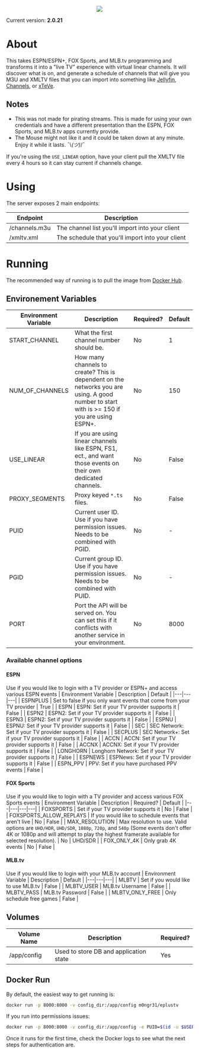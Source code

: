 <p align="center">
  <img src="https://i.imgur.com/FIGZdR3.png">
</p>

Current version: **2.0.21**

# About
This takes ESPN/ESPN+, FOX Sports, and MLB.tv programming and transforms it into a "live TV" experience with virtual linear channels. It will discover what is on, and generate a schedule of channels that will give you M3U and XMLTV files that you can import into something like [Jellyfin](https://jellyfin.org), [Channels](https://getchannels.com), or [xTeVe](https://github.com/xteve-project/xTeVe).

## Notes
* This was not made for pirating streams. This is made for using your own credentials and have a different presentation than the ESPN, FOX Sports, and MLB.tv apps currently provide.
* The Mouse might not like it and it could be taken down at any minute. Enjoy it while it lasts. ¯\\_(ツ)_/¯

If you're using the `USE_LINEAR` option, have your client pull the XMLTV file every 4 hours so it can stay current if channels change.

# Using
The server exposes 2 main endpoints:

| Endpoint | Description |
|---|---|
| /channels.m3u | The channel list you'll import into your client |
| /xmltv.xml | The schedule that you'll import into your client |

# Running
The recommended way of running is to pull the image from [Docker Hub](https://hub.docker.com/r/m0ngr31/eplustv).

## Environement Variables
| Environment Variable | Description | Required? | Default |
|---|---|---|---|
| START_CHANNEL | What the first channel number should be. | No | 1 |
| NUM_OF_CHANNELS | How many channels to create? This is dependent on the networks you are using. A good number to start with is >= 150 if you are using ESPN+. | No | 150 |
| USE_LINEAR | If you are using linear channels like ESPN, FS1, ect., and want those events on their own dedicated channels. | No | False |
| PROXY_SEGMENTS | Proxy keyed `*.ts` files. | No | False |
| PUID | Current user ID. Use if you have permission issues. Needs to be combined with PGID. | No | - |
| PGID | Current group ID. Use if you have permission issues. Needs to be combined with PUID. | No | - |
| PORT | Port the API will be served on. You can set this if it conflicts with another service in your environment. | No | 8000 |

### Available channel options

#### ESPN
Use if you would like to login with a TV provider or ESPN+ and access various ESPN events
| Environment Variable | Description | Default |
|---|---|---|
| ESPNPLUS | Set to false if you only want events that come from your TV provider | True |
| ESPN | ESPN: Set if your TV provider supports it | False |
| ESPN2 | ESPN2: Set if your TV provider supports it | False |
| ESPN3 | ESPN2: Set if your TV provider supports it | False |
| ESPNU | ESPNU: Set if your TV provider supports it | False |
| SEC | SEC Network: Set if your TV provider supports it | False |
| SECPLUS | SEC Network+: Set if your TV provider supports it | False |
| ACCN | ACCN: Set if your TV provider supports it | False |
| ACCNX | ACCNX: Set if your TV provider supports it | False |
| LONGHORN | Longhorn Network: Set if your TV provider supports it | False |
| ESPNEWS | ESPNews: Set if your TV provider supports it | False |
| ESPN_PPV | PPV: Set if you have purchased PPV events | False |

#### FOX Sports
Use if you would like to login with a TV provider and access various FOX Sports events
| Environment Variable | Description | Required? | Default |
|---|---|---|---|
| FOXSPORTS | Set if your TV provider supports it | No | False |
| FOXSPORTS_ALLOW_REPLAYS | If you would like to schedule events that aren't live | No | False |
| MAX_RESOLUTION | Max resolution to use. Valid options are `UHD/HDR`, `UHD/SDR`, `1080p`, `720p`, and `540p` (Some events don't offer 4K or 1080p and will attempt to play the highest framerate available for selected resolution). | No | UHD/SDR |
| FOX_ONLY_4K | Only grab 4K events | No | False |

#### MLB.tv
Use if you would like to login with your MLB.tv account
| Environment Variable | Description | Default |
|---|---|---|
| MLBTV | Set if you would like to use MLB.tv | False |
| MLBTV_USER | MLB.tv Username | False |
| MLBTV_PASS | MLB.tv Password | False |
| MLBTV_ONLY_FREE | Only schedule free games | False |

## Volumes
| Volume Name | Description | Required? |
|---|---|---|
| /app/config | Used to store DB and application state | Yes |


## Docker Run
By default, the easiest way to get running is:

```bash
docker run -p 8000:8000 -v config_dir:/app/config m0ngr31/eplustv
```

If you run into permissions issues:

```bash
docker run -p 8000:8000 -v config_dir:/app/config -e PUID=$(id -u $USER) -e PGID=$(id -g $USER) m0ngr31/eplustv
```

Once it runs for the first time, check the Docker logs to see what the next steps for authentication are.
